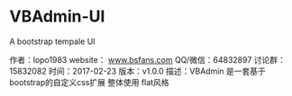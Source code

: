 # VBAdmin-UI
A bootstrap tempale UI

作者：lopo1983
website： www.bsfans.com
QQ/微信：64832897  讨论群：15832082
时间：2017-02-23
版本：v1.0.0
描述：VBAdmin 是一套基于bootstrap的自定义css扩展 整体使用 flat风格
